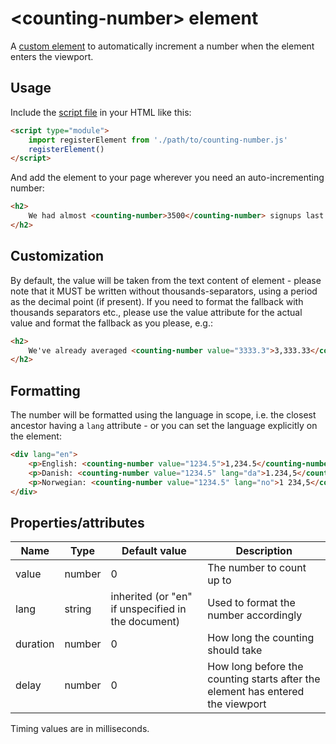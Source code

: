 # &lt;counting-number&gt; element

A [custom element][CUSTOM] to automatically increment a number when the element enters the
viewport.

## Usage

Include the [script file][FILE] in your HTML like this:

```html
<script type="module">
	import registerElement from './path/to/counting-number.js'
	registerElement()
</script>
```

And add the element to your page wherever you need an auto-incrementing number:

```html
<h2>
	We had almost <counting-number>3500</counting-number> signups last month!
</h2>
```

## Customization

By default, the value will be taken from the text content of element - please note that it MUST
be written without thousands-separators, using a period as the decimal point (if present). If
you need to format the fallback with thousands separators etc., please use the value attribute
for the actual value and format the fallback as you please, e.g.:

```html
<h2>
	We've already averaged <counting-number value="3333.3">3,333.33</counting-number> units sold per year!
</h2>
```

## Formatting

The number will be formatted using the language in scope, i.e. the closest ancestor having a
`lang` attribute - or you can set the language explicitly on the element:

```html
<div lang="en">
	<p>English: <counting-number value="1234.5">1,234.5</counting-number></p>
	<p>Danish: <counting-number value="1234.5" lang="da">1.234,5</counting-number></p>
	<p>Norwegian: <counting-number value="1234.5" lang="no">1 234,5</counting-number></p>
</div>
```





## Properties/attributes

| Name     | Type       | Default value | Description                           |
|---       |---         |---            |---                                    |
| value    | number     | 0             | The number to count up to             |
| lang     | string     | inherited (or "en" if unspecified in the document)    | Used to format the number accordingly |
| duration | number     | 0             | How long the counting should take     |
| delay    | number     | 0             | How long before the counting starts after the element has entered the viewport |

Timing values are in milliseconds.

[CUSTOM]: https://developer.mozilla.org/en-US/docs/Web/API/Web_components/Using_custom_elements
[FILE]: src/counting-number.js
